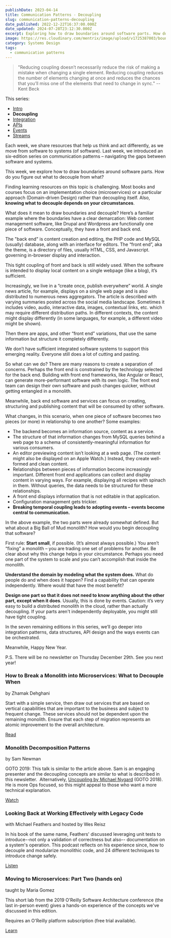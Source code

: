```yaml
---
publishDate: 2023-04-14
title: Communication Patterns - Decoupling
slug: communication-patterns-decoupling
date_published: 2022-12-22T16:37:00.000Z
date_updated: 2024-07-28T23:12:30.000Z
excerpt: Exploring how to draw boundaries around software parts. How do you figure out what to decouple from what?
image: https://res.cloudinary.com/mentrix/image/upload/v1725387003/boundaries_jtzwru.jpg
category: Systems Design
tags:
  - communication patterns
---
```


> "Reducing coupling doesn’t necessarily reduce the risk of making a mistake when changing a single element. Reducing coupling reduces the number of elements changing at once and reduces the chances that you’ll miss one of the elements that need to change in sync."
> -- Kent Beck

This series:

- [Intro](/communication-patterns-intro)
- **Decoupling**
- [Integration](communication-patterns-integration)
- [APIs](/communication-patterns-apis)
- [Events](/communication-patterns-events)
- [Streams](/communication-patterns-streams)

Each week, we share resources that help us think and act differently, as we move from software to systems (of software). Last week, we introduced an six-edition series on communication patterns – navigating the gaps between software and systems.

This week, we explore how to draw boundaries around software parts. How do you figure out what to decouple from what?

Finding learning resources on this topic is challenging. Most books and courses focus on an implementation choice (microservices) or a particular approach (Domain-driven Design) rather than decoupling itself. Also, **knowing what to decouple depends on your circumstances**.

What does it mean to draw boundaries and decouple? Here’s a familiar example where the boundaries have a clear demarcation: Web content management software, like Drupal and Wordpress are functionally one piece of software. Conceptually, they have a front and back end.

The "back end" is content creation and editing, the PHP code and MySQL (usually) database, along with an interface for editors. The “front end”, aka the theme, is a directory of files, usually HTML, CSS, and Javascript. governing in-browser display and interaction.

This tight coupling of front and back is still widely used. When the software is intended to display local content on a single webpage (like a blog), it’s sufficient.

Increasingly, we live in a “create once, publish everywhere” world. A single news article, for example, displays on a single web page and is also distributed to numerous news aggregators. The article is described with varying summaries posted across the social media landscape. Sometimes it includes video, audio, interactive data, images, contextual links, etc. which may require different distribution paths. In different contexts, the content might display differently (in some languages, for example, a different video might be shown).

Then there are apps, and other “front end” variations, that use the same information but structure it completely differently.

We don’t have sufficient integrated software systems to support this emerging reality. Everyone still does a lot of cutting and pasting.

So what can we do? There are many reasons to create a separation of concerns. Perhaps the front end is constrained by the technology selected for the back end. Building with front end frameworks, like Angular or React, can generate more-performant software with its own logic. The front end team can design their own software and push changes quicker, without getting entangled in a monolith.

Meanwhile, back end software and services can focus on creating, structuring and publishing content that will be consumed by other software.

What changes, in this scenario, when one piece of software becomes two pieces (or more) in relationship to one another? Some examples:

- The backend becomes an information source, content as a service.
- The structure of that information changes from MySQL queries behind a web page to a schema of consistently-meaningful information for various consumers.
- An editor previewing content isn’t looking at a web page. (The content might also be displayed on an Apple Watch.) Instead, they create well-formed and clean content.
- Relationships between pieces of information become increasingly important. Different front end applications can collect and display content in varying ways. For example, displaying all recipes with spinach in them. Without queries, the data needs to be structured for these relationships.
- A front end displays information that is not editable in that application.
- Configuration management gets trickier.
- **Breaking temporal coupling leads to adopting events – events become central to communication.**

In the above example, the two parts were already somewhat defined. But what about a Big Ball of Mud monolith? How would you begin decoupling that software?

First rule: **Start small**, if possible. (It’s almost always possible.) You aren’t “fixing” a monolith – you are trading one set of problems for another. Be clear about why this change helps in your circumstance. Perhaps you need one part of the system to scale and you can’t accomplish that inside the monolith.

**Understand the domain by modeling what the system does.** What do people do and when does it happen? Find a capability that can operate independently. Where would that have the most benefit?

**Design one part so that it does not need to know anything about the other part, except when it does**. Usually, this is done by events. Caution: it’s very easy to build a distributed monolith in the cloud, rather than actually decoupling. If your parts aren't independently deployable, you might still have tight coupling.

In the seven remaining editions in this series, we’ll go deeper into integration patterns, data structures, API design and the ways events can be orchestrated.

Meanwhile, Happy New Year.

P.S. There will be no newsletter on Thursday December 29th. See you next year!

### How to Break a Monolith into Microservices: What to Decouple When

by Zhamak Dehghani

Start with a simple service, then draw out services that are based on vertical capabilities that are important to the business and subject to frequent change. These services should not be dependent upon the remaining monolith. Ensure that each step of migration represents an atomic improvement to the overall architecture.

[Read](https://martinfowler.com/articles/break-monolith-into-microservices.html)

### Monolith Decomposition Patterns

by Sam Newman

GOTO 2019: This talk is similar to the article above. Sam is an engaging presenter and the decoupling concepts are similar to what is described in this newsletter.
​
Alternatively, [Uncoupling by Michael Nygard](https://www.youtube.com/watch?v=esm-1QXtA2Q) (GOTO 2018). He is more Ops focused, so this might appeal to those who want a more technical explanation.

[Watch](https://www.youtube.com/watch?v=9I9GdSQ1bbM)

### Looking Back at Working Effectively with Legacy Code

with Michael Feathers and hosted by Wes Reisz

In his book of the same name, Feathers' discussed leveraging unit tests to introduce--not only a validation of correctness but also-- documentation on a system's operation. This podcast reflects on his experience since, how to decouple and modularize monolithic code, and 24 different techniques to introduce change safely.

[Listen](https://www.infoq.com/podcasts/working-effectively-legacy-code/)

### Moving to Microservices: Part Two (hands on)

taught by Maria Gomez

This short lab from the 2019 O’Reilly Software Architecture conference (the last in-person event) gives a hands-on experience of the concepts we've discussed in this edition.

Requires an O'Reilly platform subscription (free trial available).

[Learn](https://www.oreilly.com/library/view/oreilly-software-architecture/9781492050506/video324131.html)
